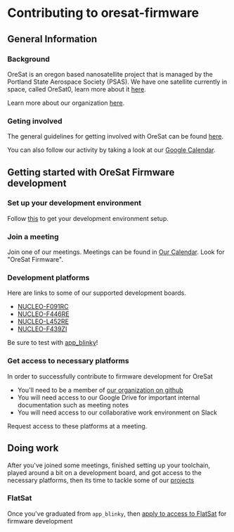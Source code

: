 # Contributing to oresat-firmware

## General Information

### Background

OreSat is an oregon based nanosatellite project that is managed by the Portland State Aerospace Society (PSAS). We have one satellite currently in space, called OreSat0, learn more about it [here](https://www.pdx.edu/news/oregons-first-satellite-launched-orbit).

Learn more about our organization [here](https://www.oresat.org/About-PSAS).

### Geting involved

The general guidelines for getting involved with OreSat can be found [here](https://www.oresat.org/get-involved).

You can also follow our activity by taking a look at our [Google Calendar](https://calendar.google.com/calendar/u/0/embed?color=%23cca6ac&src=psas.rockets@gmail.com).

## Getting started with OreSat Firmware development

### Set up your development environment

Follow [this](https://github.com/oresat/oresat-firmware#getting-started) to get your development environment setup.


### Join a meeting

Join one of our meetings. Meetings can be found in [Our Calendar](https://calendar.google.com/calendar/u/0/embed?color=%23cca6ac&src=psas.rockets@gmail.com). Look for "OreSat Firmware".

### Development platforms

  Here are links to some of our supported development boards.

  * [NUCLEO-F091RC](https://www.mouser.com/ProductDetail/STMicroelectronics/NUCLEO-F091RC?qs=CE9ecZDhCK0jcTHFYd%2Fi5g%3D%3D#.YoAe6h4MCag.link)
  * [NUCLEO-F446RE](https://www.mouser.com/ProductDetail/STMicroelectronics/NUCLEO-F446RE?qs=PRtH0mD6DWYnuBoPSlbRCA%3D%3D)
  * [NUCLEO-L452RE](https://www.mouser.com/ProductDetail/STMicroelectronics/NUCLEO-L452RE?qs=zwwtnr6GuIyXyX5dw%2FgKaw%3D%3D)
  * [NUCLEO-F439ZI](https://www.mouser.com/ProductDetail/STMicroelectronics/NUCLEO-F439ZI?qs=w%2Fv1CP2dgqohyY3gLxBfCw%3D%3D)

  Be sure to test with [app_blinky](https://github.com/oresat/oresat-firmware#test-your-toolchain)!

### Get access to necessary platforms

In order to successfully contribute to firmware development for OreSat

* You'll need to be a member of [our organization on github](https://github.com/oresat)
* You will need access to our Google Drive for important internal documentation such as meeting notes
* You will need access to our collaborative work environment on Slack

Request access to these platforms at a meeting.

## Doing work

After you've joined some meetings, finished setting up your toolchain, played around a bit on a development board, and got access to the necessary platforms, then its time to tackle some of our [projects](https://github.com/orgs/oresat/projects/11)

### FlatSat

Once you've graduated from `app_blinky`, then [apply to access to FlatSat](https://docs.google.com/forms/d/e/1FAIpQLSe-ccw6G5nykoeNNAqmvJ1R2PRgdz4EatWyF9aBNmnYUBj_bA/viewform?fbzx=7774138356207160188) for firmware development
